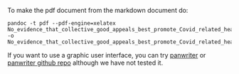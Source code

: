 
To make the pdf document from the markdown document do:

```
pandoc -t pdf --pdf-engine=xelatex No_evidence_that_collective_good_appeals_best_promote_Covid_related_health_behaviors.md -o No_evidence_that_collective_good_appeals_best_promote_Covid_related_health_behaviors.pdf
```

If you want to use a graphic user interface, you can try [panwriter](https://panwriter.com/) or [panwriter github repo](https://github.com/mb21/panwriter) although we have not tested it.

